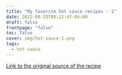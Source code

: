 ```yaml
---
title: "My favorite hot sauce recipes - 1"
date: 2022-08-25T09:22:47-04:00
draft: false
frontpage: "false"
toc: false
cover: img/hot-sauce-1.png
tags:
  - hot sauce
---
```


[Link to the original source of the
recipe](https://web.archive.org/web/20220825132153/https://peppergeek.com/simple-habanero-hot-sauce-recipe/)
